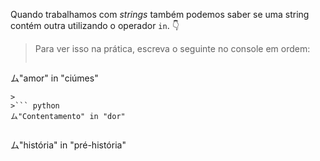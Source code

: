 Quando trabalhamos com _strings_ também podemos saber se uma string contém outra utilizando o operador `in`. :point_down:

> Para ver isso na prática, escreva o seguinte no console em ordem:
>
>``` python
ム"amor" in "ciúmes"
```
>
>``` python
ム"Contentamento" in "dor"
```
>
>``` python
ム"história" in "pré-história"
```
